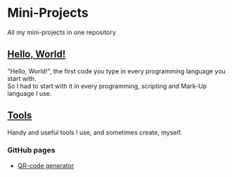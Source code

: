# Mini-Projects
All my mini-projects in one repository

## <a href="https://github.com/Bash-04/Mini-Projects/tree/main/Hello%2C%20world!">Hello, World!</a>
"Hello, World!", the first code you type in every programming language you start with. 
<br>
So I had to start with it in every programming, scripting and Mark-Up language I use.

## <a href="https://github.com/Bash-04/Mini-Projects/tree/main/Tools/">Tools</a>
Handy and useful tools I use, and sometimes create, myself.

### GitHub pages
- <a href="https://bash-04.github.io/Mini-Projects/Tools/QR-code%20generator/">QR-code generator</a>
